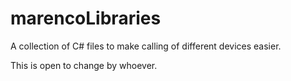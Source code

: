 marencoLibraries
================

A collection of C# files to make calling of different devices easier.

This is open to change by whoever.


